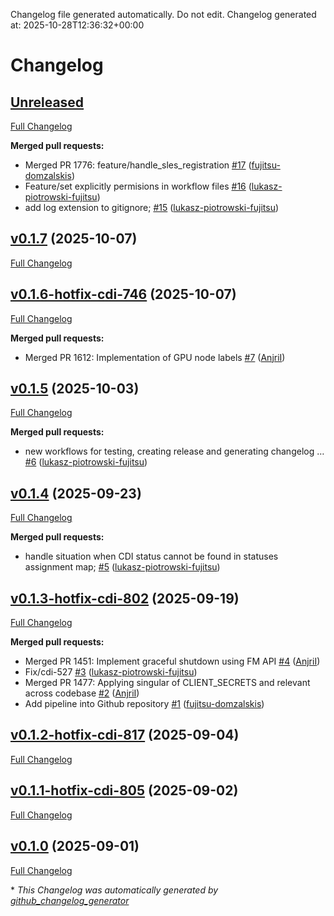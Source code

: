 Changelog file generated automatically. Do not edit.
Changelog generated at: 2025-10-28T12:36:32+00:00
# Changelog

## [Unreleased](https://github.com/fujitsu/docker-machine-driver-fsas/tree/HEAD)

[Full Changelog](https://github.com/fujitsu/docker-machine-driver-fsas/compare/v0.1.7...HEAD)

**Merged pull requests:**

- Merged PR 1776: feature/handle\_sles\_registration [\#17](https://github.com/fujitsu/docker-machine-driver-fsas/pull/17) ([fujitsu-domzalskis](https://github.com/fujitsu-domzalskis))
- Feature/set explicitly permisions in workflow files [\#16](https://github.com/fujitsu/docker-machine-driver-fsas/pull/16) ([lukasz-piotrowski-fujitsu](https://github.com/lukasz-piotrowski-fujitsu))
- add log extension to gitignore; [\#15](https://github.com/fujitsu/docker-machine-driver-fsas/pull/15) ([lukasz-piotrowski-fujitsu](https://github.com/lukasz-piotrowski-fujitsu))

## [v0.1.7](https://github.com/fujitsu/docker-machine-driver-fsas/tree/v0.1.7) (2025-10-07)

[Full Changelog](https://github.com/fujitsu/docker-machine-driver-fsas/compare/v0.1.6-hotfix-cdi-746...v0.1.7)

## [v0.1.6-hotfix-cdi-746](https://github.com/fujitsu/docker-machine-driver-fsas/tree/v0.1.6-hotfix-cdi-746) (2025-10-07)

[Full Changelog](https://github.com/fujitsu/docker-machine-driver-fsas/compare/v0.1.5...v0.1.6-hotfix-cdi-746)

**Merged pull requests:**

- Merged PR 1612: Implementation of GPU node labels  [\#7](https://github.com/fujitsu/docker-machine-driver-fsas/pull/7) ([AnjriI](https://github.com/AnjriI))

## [v0.1.5](https://github.com/fujitsu/docker-machine-driver-fsas/tree/v0.1.5) (2025-10-03)

[Full Changelog](https://github.com/fujitsu/docker-machine-driver-fsas/compare/v0.1.4...v0.1.5)

**Merged pull requests:**

- new workflows for testing, creating release and generating changelog … [\#6](https://github.com/fujitsu/docker-machine-driver-fsas/pull/6) ([lukasz-piotrowski-fujitsu](https://github.com/lukasz-piotrowski-fujitsu))

## [v0.1.4](https://github.com/fujitsu/docker-machine-driver-fsas/tree/v0.1.4) (2025-09-23)

[Full Changelog](https://github.com/fujitsu/docker-machine-driver-fsas/compare/v0.1.3-hotfix-cdi-802...v0.1.4)

**Merged pull requests:**

- handle situation when CDI status cannot be found in statuses assignment map; [\#5](https://github.com/fujitsu/docker-machine-driver-fsas/pull/5) ([lukasz-piotrowski-fujitsu](https://github.com/lukasz-piotrowski-fujitsu))

## [v0.1.3-hotfix-cdi-802](https://github.com/fujitsu/docker-machine-driver-fsas/tree/v0.1.3-hotfix-cdi-802) (2025-09-19)

[Full Changelog](https://github.com/fujitsu/docker-machine-driver-fsas/compare/v0.1.2-hotfix-cdi-817...v0.1.3-hotfix-cdi-802)

**Merged pull requests:**

- Merged PR 1451: Implement graceful shutdown using FM API [\#4](https://github.com/fujitsu/docker-machine-driver-fsas/pull/4) ([AnjriI](https://github.com/AnjriI))
- Fix/cdi-527 [\#3](https://github.com/fujitsu/docker-machine-driver-fsas/pull/3) ([lukasz-piotrowski-fujitsu](https://github.com/lukasz-piotrowski-fujitsu))
- Merged PR 1477: Applying singular of CLIENT\_SECRETS and relevant across codebase  [\#2](https://github.com/fujitsu/docker-machine-driver-fsas/pull/2) ([AnjriI](https://github.com/AnjriI))
- Add pipeline into Github repository [\#1](https://github.com/fujitsu/docker-machine-driver-fsas/pull/1) ([fujitsu-domzalskis](https://github.com/fujitsu-domzalskis))

## [v0.1.2-hotfix-cdi-817](https://github.com/fujitsu/docker-machine-driver-fsas/tree/v0.1.2-hotfix-cdi-817) (2025-09-04)

[Full Changelog](https://github.com/fujitsu/docker-machine-driver-fsas/compare/v0.1.1-hotfix-cdi-805...v0.1.2-hotfix-cdi-817)

## [v0.1.1-hotfix-cdi-805](https://github.com/fujitsu/docker-machine-driver-fsas/tree/v0.1.1-hotfix-cdi-805) (2025-09-02)

[Full Changelog](https://github.com/fujitsu/docker-machine-driver-fsas/compare/v0.1.0...v0.1.1-hotfix-cdi-805)

## [v0.1.0](https://github.com/fujitsu/docker-machine-driver-fsas/tree/v0.1.0) (2025-09-01)

[Full Changelog](https://github.com/fujitsu/docker-machine-driver-fsas/compare/5f755625641ed1da2a127e80c54c38286efb4a7d...v0.1.0)



\* *This Changelog was automatically generated by [github_changelog_generator](https://github.com/github-changelog-generator/github-changelog-generator)*
